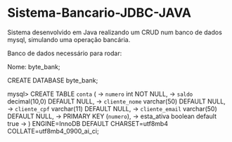 # Sistema-Bancario-JDBC-JAVA

Sistema desenvolvido em Java realizando um CRUD num banco de dados mysql, simulando uma operação bancária.

Banco de dados necessário para rodar:

Nome: byte_bank;

CREATE DATABASE byte_bank;

mysql> CREATE TABLE `conta` (
    ->   `numero` int NOT NULL,
    ->   `saldo` decimal(10,0) DEFAULT NULL,
    ->   `cliente_nome` varchar(50) DEFAULT NULL,
    ->   `cliente_cpf` varchar(11) DEFAULT NULL,
    ->   `cliente_email` varchar(50) DEFAULT NULL,
    ->    PRIMARY KEY (`numero`),
    ->    esta_ativa boolean default true
    -> ) ENGINE=InnoDB DEFAULT CHARSET=utf8mb4 COLLATE=utf8mb4_0900_ai_ci;

